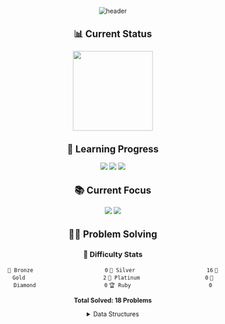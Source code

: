 <div align="center">

![header](https://capsule-render.vercel.app/api?type=transparent&color=39FF14&height=150&section=header&text=Algorithm%20Study&fontSize=70&animation=fadeIn&fontColor=39FF14&desc=Problem%20Solving%20Repository&descSize=25&descAlignY=75)

## 📊 Current Status
<p align="center">
  <a href="https://solved.ac/profile/anximusic7"><img height="180em" src="http://mazassumnida.wtf/api/v2/generate_badge?boj=anximusic7"/></a>
</p>

## 🎯 Learning Progress
<p align="center">
  <img src="https://img.shields.io/badge/Data_Structures-007396?style=for-the-badge&logo=java&logoColor=white"/>
  <img src="https://img.shields.io/badge/Algorithms-FF6B6B?style=for-the-badge&logo=TheAlgorithms&logoColor=white"/>
  <img src="https://img.shields.io/badge/Problem_Solving-00599C?style=for-the-badge&logo=c%2B%2B&logoColor=white"/>
</p>

## 📚 Current Focus
<p align="center">
  <a href="https://blog.encrypted.gg/936"><img src="https://img.shields.io/badge/Advanced_Stack-FF6B6B?style=flat-square&logo=TheAlgorithms&logoColor=white"/></a>
  <a href="https://blog.encrypted.gg/935"><img src="https://img.shields.io/badge/Binary_Search-00599C?style=flat-square&logo=TheAlgorithms&logoColor=white"/></a>
</p>

## 🏃‍♂️ Problem Solving
### 🏅 Difficulty Stats

<div align='center'>

`🥉 Bronze                      ` `0`
`🥈 Silver                      ` `16`
`🥇 Gold                        ` `2`
`💎 Platinum                    ` `0`
`👑 Diamond                     ` `0`
`🏆 Ruby                        ` `0`

**Total Solved: 18 Problems**
</div>


<details>
<summary>Data Structures</summary>
<div align="center">
## 🏃‍♂️ Problem Solving
### 🏅 Difficulty Stats

<div align='center'>

`🥉 Bronze                      ` `0`
`🥈 Silver                      ` `16`
`🥇 Gold                        ` `2`
`💎 Platinum                    ` `0`
`👑 Diamond                     ` `0`
`🏆 Ruby                        ` `0`

**Total Solved: 18 Problems**
</div>


<details>
<summary>Data Structures</summary>
<div align="center">
🥈 [스택 (BOJ 10828)](Solutions/Baekjoon/10828.cpp)  
🥈 [큐 (BOJ 10845)](Solutions/Baekjoon/10845.cpp)  
🥈 [덱 (BOJ 10866)](Solutions/Baekjoon/10866.cpp)  
🥈 [에디터 (BOJ 1406)](Solutions/Baekjoon/1406.cpp)  
🥈 [스택 수열 (BOJ 1874)](Solutions/Baekjoon/1874.cpp)  
🥈 [균형잡힌 세상 (BOJ 4949)](Solutions/Baekjoon/4949.cpp)  
</div>
</details>

<details>
<summary>Deque</summary>
<div align="center">
✅ [Deque Implementation Test](Solutions/DataStructures/_Tests/DequeTest/deque_test.cpp)
</div>
</details>

<details>
<summary>Dp</summary>
<div align="center">
🥇 [평범한 배낭 (BOJ 12865)](Solutions/Baekjoon/12865.cpp)  
</div>
</details>

<details>
<summary>Implementation</summary>
<div align="center">
</div>
</details>

<details>
<summary>Knapsack</summary>
<div align="center">
</div>
</details>

<details>
<summary>Linked List</summary>
<div align="center">
✅ [Linked List Implementation Test](Solutions/DataStructures/_Tests/LinkedListTest/linked_list_test.cpp)
</div>
</details>

<details>
<summary>Queue</summary>
<div align="center">
✅ [Queue Implementation Test](Solutions/DataStructures/_Tests/QueueTest/queue_test.cpp)
</div>
</details>

<details>
<summary>Stack</summary>
<div align="center">
✅ [Stack Implementation Test](Solutions/DataStructures/_Tests/StackTest/stack_test.cpp)
</div>
</details>

<details>
<summary>String</summary>
<div align="center">
</div>
</details>
</div>
